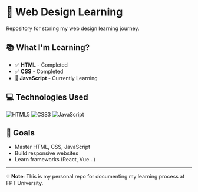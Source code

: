# 🎨 Web Design Learning

Repository for storing my web design learning journey.

## 📚 What I'm Learning?

- ✅ **HTML** - Completed
- ✅ **CSS** - Completed  
- 🔄 **JavaScript** - Currently Learning

<!--## 📁 Folder Structure

```
📦 This Repo
├── 📂 HTML/          # HTML exercises
├── 📂 CSS/           # CSS exercises
├── 📂 JavaScript/    # JavaScript exercises
└── 📂 Projects/      # Small projects
```-->

## 💻 Technologies Used

![HTML5](https://img.shields.io/badge/HTML5-E34F26?style=flat&logo=html5&logoColor=white)
![CSS3](https://img.shields.io/badge/CSS3-1572B6?style=flat&logo=css3&logoColor=white)
![JavaScript](https://img.shields.io/badge/JavaScript-F7DF1E?style=flat&logo=javascript&logoColor=black)

## 🎯 Goals

- Master HTML, CSS, JavaScript
- Build responsive websites
- Learn frameworks (React, Vue...)

---

💡 **Note**: This is my personal repo for documenting my learning process at FPT University.
